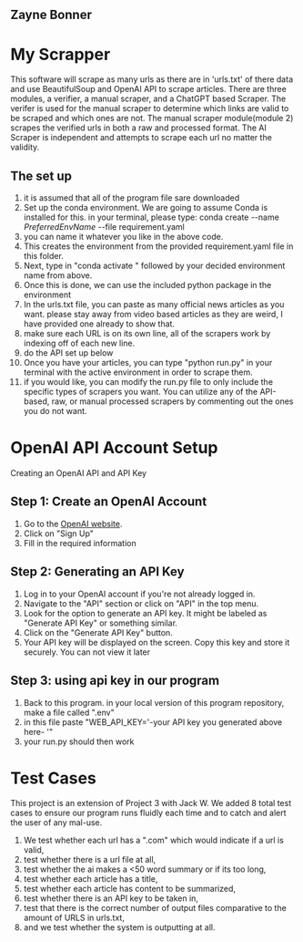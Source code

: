 
## Zayne Bonner

# My Scrapper
This software will scrape as many urls as there are in 'urls.txt' of there data and use BeautifulSoup and OpenAI API to scrape articles. There are three modules, a verifier, a manual scraper, and a ChatGPT based Scraper. The verifer is used for the manual scraper to determine which links are valid to be scraped and which ones are not. The manual scraper module(module 2) scrapes the verified urls in both a raw and processed format. The AI Scraper is independent and attempts to scrape each url no matter the validity.

## The set up
1. it is assumed that all of the program file sare downloaded 
2. Set up the conda environment. We are going to assume Conda is installed for this. in your terminal, please type: conda create --name *PreferredEnvName* --file requirement.yaml 
3. you can name it whatever you like in the above code.
4. This creates the environment from the provided requirement.yaml file in this folder.
5. Next, type in "conda activate " followed by your decided environment name from above.
6. Once this is done, we can use the included python package in the environment
7. In the urls.txt file, you can paste as many official news articles as you want. please stay away from video based articles as they are weird, I have provided one already to show that.
8. make sure each URL is on its own line, all of the scrapers work by indexing off of each new line.
9. do the API set up below 
10. Once you have your articles, you can type "python run.py" in your terminal with the active environment in order to scrape them.
11. if you would like, you can modify the run.py file to only include the specific types of scrapers you want. You can utilize any of the API-based, raw, or manual processed scrapers by commenting out the ones you do not want.



# OpenAI API Account Setup

Creating an OpenAI API and API Key

## Step 1: Create an OpenAI Account

1. Go to the [OpenAI website](https://openai.com).
2. Click on "Sign Up"
3. Fill in the required information

## Step 2: Generating an API Key

1. Log in to your OpenAI account if you're not already logged in.
2. Navigate to the "API" section or click on "API" in the top menu.
3. Look for the option to generate an API key. It might be labeled as "Generate API Key" or something similar.
4. Click on the "Generate API Key" button.
5. Your API key will be displayed on the screen. Copy this key and store it securely. You can not view it later

## Step 3: using api key in our program

1. Back to this program. in your local version of this program repository, make a file called ".env"
2. in this file paste "WEB_API_KEY='-your API key you generated above here- '"
3. your run.py should then work


# Test Cases
This project is an extension of Project 3 with Jack W. We added 8 total test cases to ensure our program runs fluidly each time and to catch and alert the user of any mal-use. 
1.  We test whether each url has a ".com" which would indicate if a url is valid,
2.  test whether there is a url file at all,
3.  test whether the ai makes a <50 word summary or if its too long,
4.  test whether each article has a title,
5.  test whether each article has content to be summarized,
6.  test whether there is an API key to be taken in,
7.  test that there is the correct number of output files comparative to the amount of URLS in urls.txt,
8.  and we test whether the system is outputting at all. 

